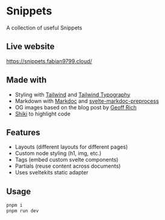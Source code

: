 # Snippets

A collection of useful Snippets

## Live website

https://snippets.fabian9799.cloud/

## Made with

- Styling with [Tailwind](https://tailwindcss.com/) and [Tailwind Typography](https://tailwindcss.com/docs/typography-plugin)
- Markdown with [Markdoc](https://markdoc.dev/) and [svelte-markdoc-preprocess](https://svelte-markdoc-preprocess.pages.dev/)
- OG images based on the blog post by [Geoff Rich](https://geoffrich.net/posts/svelte-social-image/)
- [Shiki](https://shiki.style/) to highlight code

## Features

- Layouts (different layouts for different pages)
- Custom node styling (h1, img, etc.)
- Tags (embed custom svelte components)
- Partials (reuse content across documents)
- Uses sveltekits static adapter

## Usage

```bash
pnpm i
pnpm run dev
```
